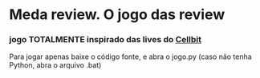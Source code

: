 # Meda review. O jogo das review
### jogo TOTALMENTE inspirado das lives do [Cellbit](https://twitch.tv/cellbit)

Para jogar apenas baixe o código fonte, e abra o jogo.py (caso não tenha Python, abra o arquivo .bat)
